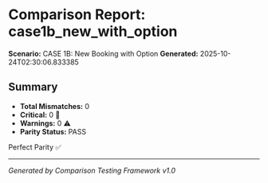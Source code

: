 # Comparison Report: case1b_new_with_option
**Scenario:** CASE 1B: New Booking with Option
**Generated:** 2025-10-24T02:30:06.833385

## Summary
- **Total Mismatches:** 0
- **Critical:** 0 🚨
- **Warnings:** 0 ⚠️
- **Parity Status:** PASS

Perfect Parity ✅

---
*Generated by Comparison Testing Framework v1.0*